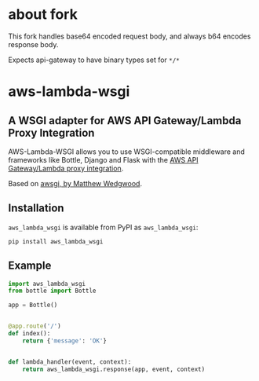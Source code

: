 about fork
==========
This fork handles base64 encoded request body, and always b64 encodes response body.

Expects api-gateway to have binary types set for `*/*`

aws-lambda-wsgi
===============

A WSGI adapter for AWS API Gateway/Lambda Proxy Integration
-----------------------------------------------------------

AWS-Lambda-WSGI allows you to use WSGI-compatible middleware and frameworks like Bottle, Django and Flask with the [AWS API Gateway/Lambda proxy integration](https://docs.aws.amazon.com/apigateway/latest/developerguide/api-gateway-set-up-simple-proxy.html).

Based on [awsgi, by Matthew Wedgwood](https://github.com/slank/awsgi).

Installation
------------

`aws_lambda_wsgi` is available from PyPI as `aws_lambda_wsgi`:

```
pip install aws_lambda_wsgi
```

Example
-------

```python
import aws_lambda_wsgi
from bottle import Bottle

app = Bottle()


@app.route('/')
def index():
    return {'message': 'OK'}


def lambda_handler(event, context):
    return aws_lambda_wsgi.response(app, event, context)
```
